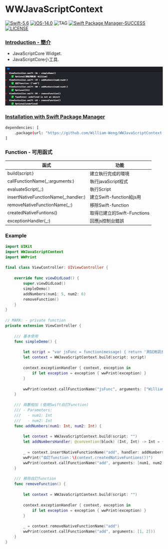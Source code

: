 # WWJavaScriptContext

[![Swift-5.6](https://img.shields.io/badge/Swift-5.6-orange.svg?style=flat)](https://developer.apple.com/swift/) [![iOS-14.0](https://img.shields.io/badge/iOS-14.0-pink.svg?style=flat)](https://developer.apple.com/swift/) ![TAG](https://img.shields.io/github/v/tag/William-Weng/WWJavaScriptContext) [![Swift Package Manager-SUCCESS](https://img.shields.io/badge/Swift_Package_Manager-SUCCESS-blue.svg?style=flat)](https://developer.apple.com/swift/) [![LICENSE](https://img.shields.io/badge/LICENSE-MIT-yellow.svg?style=flat)](https://developer.apple.com/swift/)

### [Introduction - 簡介](https://swiftpackageindex.com/William-Weng)
- JavaScriptCore Widget.
- JavaScriptCore小工具.

![WWJavaScriptContext](./Example.png)

### [Installation with Swift Package Manager](https://medium.com/彼得潘的-swift-ios-app-開發問題解答集/使用-spm-安裝第三方套件-xcode-11-新功能-2c4ffcf85b4b)

```bash
dependencies: [
    .package(url: "https://github.com/William-Weng/WWJavaScriptContext.git", .upToNextMajor(from: "1.0.3"))
]
```

### Function - 可用函式
|函式|功能|
|-|-|
|build(script:)|建立執行完成的環境|
|callFunctionName(_:arguments:)|執行javaScript程式|
|evaluateScript(_:)|執行Script|
|insertNativeFunctionName(_:handler:)|建立Swift-function給js用|
|removeNativeFunctionName(_:)|移除Swift-function|
|createdNativeFuntions()|取得已建立的Swift-Functions|
|exceptionHandler(_:)|回應js控制台錯誤|

### Example
```swift
import UIKit
import WWJavaScriptContext
import WWPrint

final class ViewController: UIViewController {
    
    override func viewDidLoad() {
        super.viewDidLoad()
        simpleDemo()
        addNumbers(num1: 5, num2: 6)
        removeFunction()
    }
}

// MARK: - private function
private extension ViewController {
    
    /// 基本使用
    func simpleDemo() {
        
        let script = "var jsFunc = function(message) { return '測試用訊息：' + message; }"
        let context = WWJavaScriptContext.build(script: script)

        context.exceptionHandler { context, exception in
            if let exception = exception { wwPrint(exception) }
        }
        
        wwPrint(context.callFunctionName("jsFunc", arguments: ["William"]))
    }
    
    /// 兩數相加 (使用Swift自訂Function)
    /// - Parameters:
    ///   - num1: Int
    ///   - num2: Int
    func addNumbers(num1: Int, num2: Int) {
        
        let context = WWJavaScriptContext.build(script: "")
        let addNumbersHandler: @convention(block) (Int, Int) -> Int = { num1, num2 in return num1 + num2 }
                        
        _ = context.insertNativeFunctionName("add", handler: addNumbersHandler)
        wwPrint("自訂function：\(context.createdNativeFuntions())")
        wwPrint(context.callFunctionName("add", arguments: [num1, num2]))
    }
    
    /// 移除自訂function
    func removeFunction() {
        
        let context = WWJavaScriptContext.build(script: "")
        
        context.exceptionHandler { context, exception in
            if let exception = exception { wwPrint(exception) }
        }
        
        _ = context.removeNativeFunctionName("add")
        wwPrint(context.callFunctionName("add", arguments: [1, 2]))
    }
}
```


